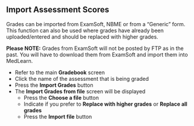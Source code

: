 ## Import Assessment Scores
Grades can be imported from ExamSoft, NBME or from a “Generic” form.  This function can also be used where grades have already been uploaded/entered and should be replaced with higher grades.  

**Please NOTE:**  Grades from ExamSoft will not be posted by FTP as in the past. You will have to download them from ExamSoft and import them into MedLearn.

* Refer to the main **Gradebook** screen
* Click the name of the assessment that is being graded
* Press the **Import Grades** button
* The **Import Grades from file** screen will be displayed
	* Press the **Choose a file** button
	* Indicate if you prefer to **Replace with higher grades** or **Replace all grades**
 	* Press the **Import file**  button
